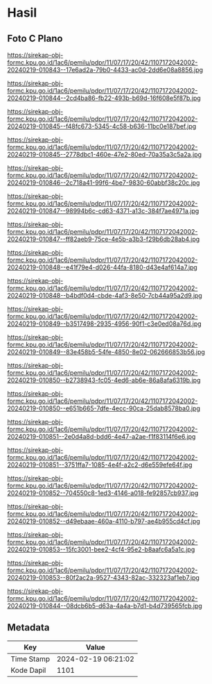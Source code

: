 # Hasil

## Foto C Plano

https://sirekap-obj-formc.kpu.go.id/1ac6/pemilu/pdpr/11/07/17/20/42/1107172042002-20240219-010843--17e6ad2a-79b0-4433-ac0d-2dd6e08a8856.jpg

https://sirekap-obj-formc.kpu.go.id/1ac6/pemilu/pdpr/11/07/17/20/42/1107172042002-20240219-010844--2cd4ba86-fb22-493b-b69d-16f608e5f87b.jpg

https://sirekap-obj-formc.kpu.go.id/1ac6/pemilu/pdpr/11/07/17/20/42/1107172042002-20240219-010845--f48fc673-5345-4c58-b636-11bc0e187bef.jpg

https://sirekap-obj-formc.kpu.go.id/1ac6/pemilu/pdpr/11/07/17/20/42/1107172042002-20240219-010845--2778dbc1-460e-47e2-80ed-70a35a3c5a2a.jpg

https://sirekap-obj-formc.kpu.go.id/1ac6/pemilu/pdpr/11/07/17/20/42/1107172042002-20240219-010846--2c718a41-99f6-4be7-9830-60abbf38c20c.jpg

https://sirekap-obj-formc.kpu.go.id/1ac6/pemilu/pdpr/11/07/17/20/42/1107172042002-20240219-010847--98994b6c-cd63-4371-a13c-384f7ae4971a.jpg

https://sirekap-obj-formc.kpu.go.id/1ac6/pemilu/pdpr/11/07/17/20/42/1107172042002-20240219-010847--ff82aeb9-75ce-4e5b-a3b3-f29b6db28ab4.jpg

https://sirekap-obj-formc.kpu.go.id/1ac6/pemilu/pdpr/11/07/17/20/42/1107172042002-20240219-010848--e41f79e4-d026-44fa-8180-d43e4af614a7.jpg

https://sirekap-obj-formc.kpu.go.id/1ac6/pemilu/pdpr/11/07/17/20/42/1107172042002-20240219-010848--b4bdf0d4-cbde-4af3-8e50-7cb44a95a2d9.jpg

https://sirekap-obj-formc.kpu.go.id/1ac6/pemilu/pdpr/11/07/17/20/42/1107172042002-20240219-010849--b3517498-2935-4956-90f1-c3e0ed08a76d.jpg

https://sirekap-obj-formc.kpu.go.id/1ac6/pemilu/pdpr/11/07/17/20/42/1107172042002-20240219-010849--83e458b5-54fe-4850-8e02-062666853b56.jpg

https://sirekap-obj-formc.kpu.go.id/1ac6/pemilu/pdpr/11/07/17/20/42/1107172042002-20240219-010850--b2738943-fc05-4ed6-ab6e-86a8afa6319b.jpg

https://sirekap-obj-formc.kpu.go.id/1ac6/pemilu/pdpr/11/07/17/20/42/1107172042002-20240219-010850--e651b665-7dfe-4ecc-90ca-25dab8578ba0.jpg

https://sirekap-obj-formc.kpu.go.id/1ac6/pemilu/pdpr/11/07/17/20/42/1107172042002-20240219-010851--2e0d4a8d-bdd6-4e47-a2ae-f1f83114f6e6.jpg

https://sirekap-obj-formc.kpu.go.id/1ac6/pemilu/pdpr/11/07/17/20/42/1107172042002-20240219-010851--3751ffa7-1085-4e4f-a2c2-d6e559efe64f.jpg

https://sirekap-obj-formc.kpu.go.id/1ac6/pemilu/pdpr/11/07/17/20/42/1107172042002-20240219-010852--704550c8-1ed3-4146-a018-fe92857cb937.jpg

https://sirekap-obj-formc.kpu.go.id/1ac6/pemilu/pdpr/11/07/17/20/42/1107172042002-20240219-010852--d49ebaae-460a-4110-b797-ae4b955cd4cf.jpg

https://sirekap-obj-formc.kpu.go.id/1ac6/pemilu/pdpr/11/07/17/20/42/1107172042002-20240219-010853--15fc3001-bee2-4cf4-95e2-b8aafc6a5a1c.jpg

https://sirekap-obj-formc.kpu.go.id/1ac6/pemilu/pdpr/11/07/17/20/42/1107172042002-20240219-010853--80f2ac2a-9527-4343-82ac-332323af1eb7.jpg

https://sirekap-obj-formc.kpu.go.id/1ac6/pemilu/pdpr/11/07/17/20/42/1107172042002-20240219-010844--08dcb6b5-d63a-4a4a-b7d1-b4d739565fcb.jpg


## Metadata

| Key        | Value               |
| ---------- | ------------------- |
| Time Stamp | 2024-02-19 06:21:02 |
| Kode Dapil | 1101                |



